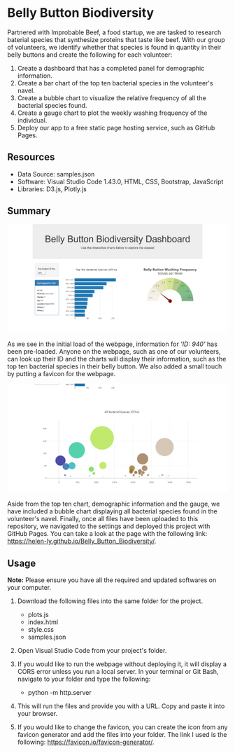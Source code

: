 # Belly Button Biodiversity

Partnered with Improbable Beef, a food startup, we are tasked to research baterial species that synthesize proteins that taste like beef. With our group of volunteers, we identify whether that species is found in quantity in their belly buttons and create the following for each volunteer:

1. Create a dashboard that has a completed panel for demographic information.
2. Create a bar chart of the top ten bacterial species in the volunteer's navel.
3. Create a bubble chart to visualize the relative frequency of all the bacterial species found.
4. Create a gauge chart to plot the weekly washing frequency of the individual.
5. Deploy our app to a free static page hosting service, such as GitHub Pages.

## Resources

- Data Source: samples.json
- Software: Visual Studio Code 1.43.0, HTML, CSS, Bootstrap, JavaScript
- Libraries: D3.js, Plotly.js

## Summary

![](https://github.com/Helen-Ly/Belly_Button_Biodiversity/blob/master/Webpage_Top.png)

As we see in the initial load of the webpage, information for *'ID: 940'* has been pre-loaded. Anyone on the webpage, such as one of our volunteers, can look up their ID and the charts will display their information, such as the top ten bacterial species in their belly button. We also added a small touch by putting a favicon for the webpage.

![](https://github.com/Helen-Ly/Belly_Button_Biodiversity/blob/master/Webpage_Bottom.png)

Aside from the top ten chart, demographic information and the gauge, we have included a bubble chart displaying all bacterial species found in the volunteer's navel. Finally, once all files have been uploaded to this repository, we navigated to the settings and deployed this project with GitHub Pages. You can take a look at the page with the following link:
https://helen-ly.github.io/Belly_Button_Biodiversity/.

## Usage

**Note:** Please ensure you have all the required and updated softwares on your computer.

1. Download the following files into the same folder for the project.
    
    - plots.js
    - index.html
    - style.css
    - samples.json

2. Open Visual Studio Code from your project's folder.

3. If you would like to run the webpage without deploying it, it will display a CORS error unless you run a local server. In your terminal or Git Bash, navigate to your folder and type the following:

    - python -m http.server

4. This will run the files and provide you with a URL. Copy and paste it into your browser.

5. If you would like to change the favicon, you can create the icon from any favicon generator and add the files into your folder. The link I used is the following: https://favicon.io/favicon-generator/.
